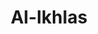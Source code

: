 ---
title: "Al-Ikhlas"
arabic: "الاخلاص"
no: 112
arabic_no: ١١٢
ayah: 4
prev: al-lahab
next: al-falaq
---
